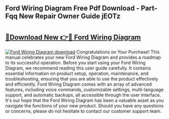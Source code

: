 ## Ford Wiring Diagram Free Pdf Download - Part-Fqq New Repair Owner Guide jEOTz

# <h2><a href="http://dfmrco.blite.top/?on=Ford+Wiring+Diagram">🔗Download New 👉🔴 Ford Wiring Diagram</a></h2>

[![Ford Wiring Diagram download](https://i.imgur.com/lujVjoI.png)](http://dfmrco.blite.top/?on=Ford+Wiring+Diagram)
Congratulations on Your Purchase! This manual celebrates your new Ford Wiring Diagram and provides a roadmap to its successful operation. Before you start using your Ford Wiring Diagram, we recommend reading this user guide carefully. It contains essential information on product setup, operation, maintenance, and troubleshooting, ensuring that you are able to use the product effectively and efficiently. Ford Wiring Diagram comes with an array of advanced features, including voice commands, customizable settings, multi-language support, and automatic backups, all accessible through the user interface. It's our hope that the Ford Wiring Diagram has been a valuable asset as you navigate the functions of your new product. Should you have any questions or concerns, please do not hesitate to contact our customer support team.
